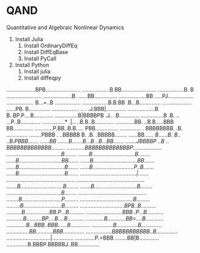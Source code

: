 # QAND
 Quantitative and Algebraic Nonlinear Dynamics

1. Install Julia
    1. Install OrdinaryDiffEq
    1. Install DiffEqBase
    1. Install PyCall
1. Install Python
    1. Install julia
    1. Install diffeqpy


...................BPB.......................
..................B.BB.......................
.................B. B .......................
...................B. ......BB...............
..................BB .....PJ.................
.................. B...=..B .................
.................B.B.BB  .B...B..............
................... ......PB. B..............
.................. .. .  .J.BBB|.............
..................B B..BP.P....B.............
...............B|BBBBPB  .J.. .B.............
...............B  .B. .. ...P..B.............
...............*   .|.....B.B..B.............
............BB. ..B.B.....BBB BB.............
............P.BB..B.B..... PBB...............
.............. . BBBBBBBB. .B. ..............
........PBBB . ..BBBBB B. .B.  .BBBBB........
......BB...*... B......B. B.. ..B.PBBB.......
......BB .......B.......B...B ..B...BB.......
.......JBBBBP ..B  ..  BBBBBBBBBBBBB.........
............BBBBBBBBBBBBBP...................
....................................B........
.......B............................B........
......*B............................BB.......
......B.............................BB.......
......B..............................B.......
......B...........................P..B.......
......B..............................B.......
.....................................|.......
.............................................
.............................................
.......B............................B........
.......B............................B........
....................................B........
.............................................
........B..........................P.........
...................................B.........
.........B.........................B.........
.............................BPB..B..........
..........B................BB.P...B..........
........................BBB..P...B...........
...........B..........BP....B....B...........
............B............BB=....B............
.............B...BBB..BBB......B.............
..............B.....*.........B..............
...............BB...........BBB..............
.................BBBBBBBBBBB..B..............
......................*.......|..............
.............P.=BBB ........BB|B.............
..............B.BBBP.BBBBBJ..BB..............